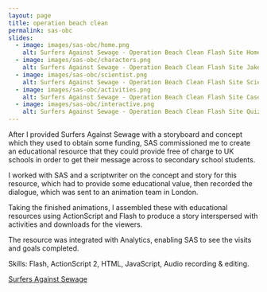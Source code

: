 ```yaml
---
layout: page
title: operation beach clean
permalink: sas-obc
slides:
  - image: images/sas-obc/home.png
    alt: Surfers Against Sewage - Operation Beach Clean Flash Site Home Page
  - image: images/sas-obc/characters.png
    alt: Surfers Against Sewage - Operation Beach Clean Flash Site Jake & Crystal Characters
  - image: images/sas-obc/scientist.png
    alt: Surfers Against Sewage - Operation Beach Clean Flash Site Scientist Character
  - image: images/sas-obc/activities.png
    alt: Surfers Against Sewage - Operation Beach Clean Flash Site Case KS3 Activities Page
  - image: images/sas-obc/interactive.png
    alt: Surfers Against Sewage - Operation Beach Clean Flash Site Quiz Page
---
```

<p>After I provided Surfers Against Sewage with a storyboard and concept which they used to obtain some funding, SAS commissioned me to create an educational resource that they could provide free of charge to UK schools in order to get their message across to  secondary school students. </p>
<p>I worked with SAS and a scriptwriter on the concept and story for this resource, which had to provide some educational value, then recorded the dialogue, which was sent to an animation team in London.</p>
<p>Taking the finished animations, I assembled these with educational resources using ActionScript and Flash to produce a story interspersed with activities and downloads for the viewers.</p>
<p>The resource was integrated with Analytics, enabling SAS to see the visits and goals completed.</p>
<!-- FIXME - move sas folder to some kind of storage if we are going to host this on Netlify, etc.
<p><a href="http://dijitl.co.uk/sas/obc/">View online.</a></p>
<p><a href="http://dijitl.co.uk/sas/obc/sas_obc_offline.zip">Download</a> an Offline version.</p> -->
<p>Skills: Flash, ActionScript 2, HTML, JavaScript, Audio recording &amp; editing.</p>
<p><a href="http://www.sas.org.uk/">Surfers Against Sewage</a> </p>